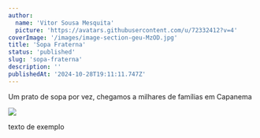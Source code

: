 ```yaml
---
author:
  name: 'Vitor Sousa Mesquita'
  picture: 'https://avatars.githubusercontent.com/u/72332412?v=4'
coverImage: '/images/image-section-geu-MzOD.jpg'
title: 'Sopa Fraterna'
status: 'published'
slug: 'sopa-fraterna'
description: ''
publishedAt: '2024-10-28T19:11:11.747Z'
---
```


Um prato de sopa por vez, chegamos a milhares de famílias em Capanema

![](/images/img_20240511_164455888-QzMT.jpg)

texto de exemplo